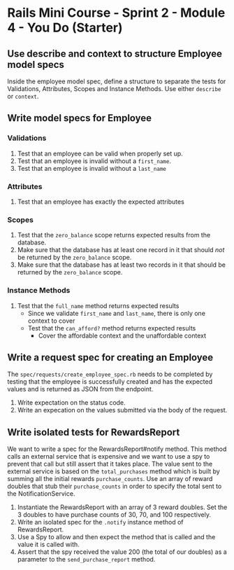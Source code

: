 # Rails Mini Course - Sprint 2 - Module 4 - You Do (Starter)

## Use describe and context to structure Employee model specs

Inside the employee model spec, define a structure to separate the tests for Validations, Attributes, Scopes and Instance Methods. Use either `describe` or `context`.

## Write model specs for Employee

### Validations

1. Test that an employee can be valid when properly set up.
2. Test that an employee is invalid without a `first_name`.
3. Test that an employee is invalid without a `last_name`

### Attributes

1. Test that an employee has exactly the expected attributes

### Scopes

1. Test that the `zero_balance` scope returns expected results from the database.
2. Make sure that the database has at least one record in it that should *not* be returned by the `zero_balance` scope.
3. Make sure that the database has at least two records in it that should be returned by the `zero_balance` scope.

### Instance Methods

1. Test that the `full_name` method returns expected results
   - Since we validate `first_name` and `last_name`, there is only one context to cover
   - Test that the `can_afford?` method returns expected results
     - Cover the affordable context and the unaffordable context

## Write a request spec for creating an Employee

The `spec/requests/create_employee_spec.rb` needs to be completed by testing that the employee is successfully created and has the expected values and is returned as JSON from the endpoint.

1. Write expectation on the status code.
2. Write an expecation on the values submitted via the body of the request.

## Write isolated tests for RewardsReport

We want to write a spec for the RewardsReport#notify method. This method calls an external service that is expensive and we want to use a spy to prevent that call but still assert that it takes place. The value sent to the external service is based on the `total_purchases` method which is built by summing all the initial rewards `purchase_counts`. Use an array of reward doubles that stub their `purchase_counts` in order to specify the total sent to the NotificationService.

1. Instantiate the RewardsReport with an array of 3 reward doubles. Set the 3 doubles to have purchase counts of 30, 70, and 100 respectively.
2. Write an isolated spec for the `.notify` instance method of RewardsReport.
3. Use a Spy to allow and then expect the method that is called and the value it is called with.
4. Assert that the spy received the value 200 (the total of our doubles) as a parameter to the `send_purchase_report` method.